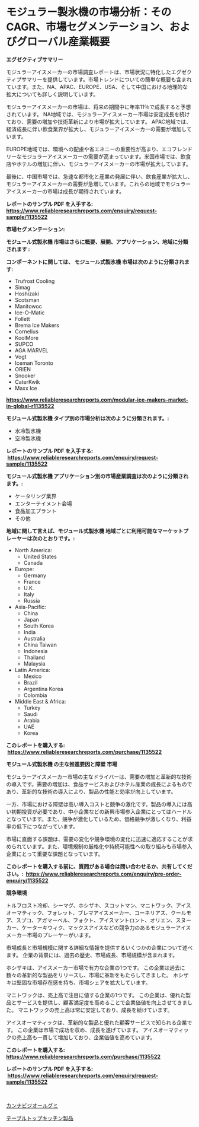<p><h1>モジュラー製氷機の市場分析：そのCAGR、市場セグメンテーション、およびグローバル産業概要</h1></p><p><strong>エグゼクティブサマリー</strong></p>
<p><p>モジュラーアイスメーカーの市場調査レポートは、市場状況に特化したエグゼクティブサマリーを提供しています。市場トレンドについての簡単な概要も含まれています。また、NA、APAC、EUROPE、USA、そして中国における地理的な拡大についても詳しく説明しています。</p><p>モジュラーアイスメーカーの市場は、将来の期間中に年率11％で成長すると予想されています。 NA地域では、モジュラーアイスメーカー市場は安定成長を続けており、需要の増加や技術革新により市場が拡大しています。 APAC地域では、経済成長に伴い飲食業界が拡大し、モジュラーアイスメーカーの需要が増加しています。</p><p>EUROPE地域では、環境への配慮や省エネニーの重要性が高まり、エコフレンドリーなモジュラーアイスメーカーの需要が高まっています。米国市場では、飲食店やホテルの増加に伴い、モジュラーアイスメーカーの市場が拡大しています。</p><p>最後に、中国市場では、急速な都市化と産業の発展に伴い、飲食産業が拡大し、モジュラーアイスメーカーの需要が急増しています。これらの地域でモジュラーアイスメーカーの市場は成長が期待されています。</p></p>
<p><strong>レポートのサンプル PDF を入手する: <a href="https://www.reliableresearchreports.com/enquiry/request-sample/1135522">https://www.reliableresearchreports.com/enquiry/request-sample/1135522</a></strong></p>
<p><strong>市場セグメンテーション:</strong></p>
<p><strong> モジュール式製氷機 市場はさらに概要、展開、アプリケーション、地域に分類されます :</strong></p>
<p><strong>コンポーネントに関しては、 モジュール式製氷機 市場は次のように分類されます: &nbsp;</strong></p>
<p><ul><li>Trufrost Cooling</li><li>Simag</li><li>Hoshizaki</li><li>Scotsman</li><li>Manitowoc</li><li>Ice-O-Matic</li><li>Follett</li><li>Brema Ice Makers</li><li>Cornelius</li><li>KoolMore</li><li>SUPCO</li><li>AGA MARVEL</li><li>Vogt</li><li>Iceman Toronto</li><li>ORIEN</li><li>Snooker</li><li>CaterKwik</li><li>Maxx Ice</li></ul></p>
<p><strong><a href="https://www.reliableresearchreports.com/modular-ice-makers-market-in-global-r1135522">https://www.reliableresearchreports.com/modular-ice-makers-market-in-global-r1135522</a></strong></p>
<p><strong> モジュール式製氷機 タイプ別の市場分析は次のように分類されます。:</strong></p>
<p><ul><li>水冷製氷機</li><li>空冷製氷機</li></ul></p>
<p><strong>レポートのサンプル PDF を入手する: &nbsp;<a href="https://www.reliableresearchreports.com/enquiry/request-sample/1135522">https://www.reliableresearchreports.com/enquiry/request-sample/1135522</a></strong></p>
<p><strong> モジュール式製氷機 アプリケーション別の市場産業調査は次のように分類されます。:</strong></p>
<p><ul><li>ケータリング業界</li><li>エンターテイメント会場</li><li>食品加工プラント</li><li>その他</li></ul></p>
<p><strong>地域に関して言えば、モジュール式製氷機 地域ごとに利用可能なマーケットプレーヤーは次のとおりです。:</strong></p>
<p><ul>
    <li>
        North America:
        <ul>
            <li>United States</li>
            <li>Canada</li>
        </ul>
    </li>
    <li>
        Europe:
        <ul>
            <li>Germany</li>
            <li>France</li>
            <li>U.K.</li>
            <li>Italy</li>
            <li>Russia</li>
        </ul>
    </li>
    <li>
        Asia-Pacific:
        <ul>
            <li>China</li>
            <li>Japan</li>
            <li>South Korea</li>
            <li>India</li>
            <li>Australia</li>
            <li>China Taiwan</li>
            <li>Indonesia</li>
            <li>Thailand</li>
            <li>Malaysia</li>
        </ul>
    </li>
    <li>
        Latin America:
        <ul>
            <li>Mexico</li>
            <li>Brazil</li>
            <li>Argentina Korea</li>
            <li>Colombia</li>
        </ul>
    </li>
    <li>
        Middle East & Africa:
        <ul>
            <li>Turkey</li>
            <li>Saudi</li>
            <li>Arabia</li>
            <li>UAE</li>
            <li>Korea</li>
        </ul>
    </li>
    </ul></p>
<p><strong>このレポートを購入する: &nbsp;<a href="https://www.reliableresearchreports.com/purchase/1135522">https://www.reliableresearchreports.com/purchase/1135522</a></strong></p>
<p><strong>モジュール式製氷機 の主な推進要因と障壁 市場</strong></p>
<p><p>モジュラーアイスメーカー市場の主なドライバーは、需要の増加と革新的な技術の導入です。需要の増加は、食品サービスおよびホテル産業の成長によるものであり、革新的な技術の導入により、製品の性能と効率が向上しています。</p><p>一方、市場における障壁は高い導入コストと競争の激化です。製品の導入には高い初期投資が必要であり、中小企業などの新興市場参入企業にとってはハードルとなっています。また、競争が激化しているため、価格競争が激しくなり、利益率の低下につながっています。</p><p>市場に直面する課題は、需要の変化や競争環境の変化に迅速に適応することが求められています。また、環境規制の厳格化や持続可能性への取り組みも市場参入企業にとって重要な課題となっています。</p></p>
<p><strong>このレポートを購入する前に、質問がある場合は問い合わせるか、共有してください。:&nbsp; <a href="https://www.reliableresearchreports.com/enquiry/pre-order-enquiry/1135522">https://www.reliableresearchreports.com/enquiry/pre-order-enquiry/1135522</a></strong></p>
<p><strong>競争環境</strong></p>
<p><p>トルフロスト冷却、シーマグ、ホシザキ、スコットマン、マニトワック、アイスオーマティック、フォレット、ブレマアイスメーカー、コーネリアス、クールモア、スプコ、アガマーベル、フォクト、アイスマントロント、オリエン、スヌーカー、ケーターキウィク、マックスアイスなどの競争力のあるモジュラーアイスメーカー市場のプレーヤーがいます。</p><p>市場成長と市場規模に関する詳細な情報を提供するいくつかの企業について述べます。 企業の背景には、過去の歴史、市場成長、市場規模が含まれます。</p><p>ホシザキは、アイスメーカー市場で有力な企業の1つです。 この企業は過去に数々の革新的な製品をリリースし、市場に革新をもたらしてきました。 ホシザキは堅固な市場存在感を持ち、市場シェアを拡大しています。</p><p>マニトワックは、売上高で注目に値する企業の1つです。 この企業は、優れた製品とサービスを提供し、顧客満足度を高めることで企業価値を向上させてきました。 マニトワックの売上高は常に安定しており、成長を続けています。</p><p>アイスオーマティックは、革新的な製品と優れた顧客サービスで知られる企業です。 この企業は市場で成功を収め、成長を遂げています。 アイスオーマティックの売上高も一貫して増加しており、企業価値を高めています。</p></p>
<p><strong>このレポートを購入する: &nbsp; <a href="https://www.reliableresearchreports.com/purchase/1135522">https://www.reliableresearchreports.com/purchase/1135522</a></strong></p>
<p><strong>レポートのサンプル PDF を入手する: &nbsp;<a href="https://www.reliableresearchreports.com/enquiry/request-sample/1135522">https://www.reliableresearchreports.com/enquiry/request-sample/1135522</a></strong><strong></strong></p>
<p>&nbsp;</p>
<p><p><a href="https://github.com/xnljig2898992/Market-Research-Report-List-1/blob/main/650626526499.md">カンナビジオールグミ</a></p><p><a href="https://github.com/adcxff01450218/Market-Research-Report-List-1/blob/main/808295826500.md">テーブルトップキッチン製品</a></p></p>